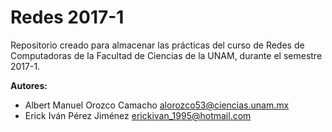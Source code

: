 # Redes 2017-1

Repositorio creado para almacenar las prácticas del curso de Redes de Computadoras
de la Facultad de Ciencias de la UNAM, durante el semestre 2017-1.

**Autores:**

* Albert Manuel Orozco Camacho [alorozco53@ciencias.unam.mx](alorozco53@ciencias.unam.mx)
* Erick Iván Pérez Jiménez [erickivan_1995@hotmail.com](erickivan_1995@hotmail.com)

